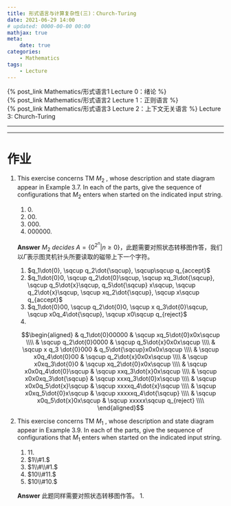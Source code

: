 ```yaml
---
title: 形式语言与计算复杂性(三)：Church-Turing
date: 2021-06-29 14:00
# updated: 0000-00-00 00:00
mathjax: true
meta:
    date: true
categories: 
    - Mathematics
tags:
    - Lecture
---
```


{% post_link Mathematics/形式语言1 Lecture 0：绪论 %}<br>
{% post_link Mathematics/形式语言2 Lecture 1：正则语言 %}<br>
{% post_link Mathematics/形式语言3 Lecture 2：上下文无关语言 %}
Lecture 3: Church-Turing

---

<!-- more -->




---

# 作业

1. This exercise concerns TM $M_2$ , whose description and state diagram appear in Example 3.7. In each of the parts, give the sequence of configurations that $M_2$ enters when started on the indicated input string.
   1. $0.$
   2. $00.$
   3. $000.$
   4. $000000.$

    **Answer**
    $M_2\ decides\ A=\lbrace0^{2^n}|n\ge0\rbrace$，此题需要对照状态转移图作答，我们以$\dot{\Gamma}$表示图灵机针头所要读取的磁带上下一个字符。

    1. $q_1\dot{0}, \sqcup q_2\dot{\sqcup}, \sqcup\sqcup q_{accept}$
    2. $q_1\dot{0}0, \sqcup q_2\dot{0}\sqcup, \sqcup xq_3\dot{\sqcup}, \sqcup q_5\dot{x}\sqcup, q_5\dot{\sqcup} x\sqcup, \sqcup q_2\dot{x}\sqcup, \sqcup xq_2\dot{\sqcup}, \sqcup x\sqcup q_{accept}$
    3. $q_1\dot{0}00, \sqcup q_2\dot{0}0, \sqcup x q_3\dot{0}\sqcup, \sqcup x0q_4\dot{\sqcup}, \sqcup x0\sqcup q_{reject}$
    4. 
    $$\begin{aligned}
        & q_1\dot{0}00000               & \sqcup xq_5\dot{0}x0x\sqcup   \\\\
        & \sqcup q_2\dot{0}0000         & \sqcup q_5\dot{x}0x0x\sqcup   \\\\
        & \sqcup x q_3 \dot{0}000       & q_5\dot{\sqcup}x0x0x\sqcup    \\\\
        & \sqcup x0q_4\dot{0}00         & \sqcup q_2\dot{x}0x0x\sqcup   \\\\
        & \sqcup x0xq_3\dot{0}0         & \sqcup xq_2\dot{0}x0x\sqcup   \\\\
        & \sqcup x0x0q_4\dot{0}\sqcup   & \sqcup xxq_3\dot{x}0x\sqcup   \\\\
        & \sqcup x0x0xq_3\dot{\sqcup}   & \sqcup xxxq_3\dot{0}x\sqcup   \\\\
        & \sqcup x0x0q_5\dot{x}\sqcup   & \sqcup xxxxq_4\dot{x}\sqcup   \\\\
        & \sqcup x0xq_5\dot{0}x\sqcup   & \sqcup xxxxxq_4\dot{\sqcup}   \\\\
        & \sqcup x0q_5\dot{x}0x\sqcup   & \sqcup xxxxx\sqcup q_{reject} \\\\
    \end{aligned}$$

2. This exercise concerns TM $M_1$ , whose description and state diagram appear in Example 3.9. In each of the parts, give the sequence of configurations that $M_1$ enters when started on the indicated input string.
   1. $11.$
   2. $1\\#1.$
   3. $1\\#\\#1.$
   4. $10\\#11.$
   5. $10\\#10.$

   **Answer**
   此题同样需要对照状态转移图作答。
   1. 